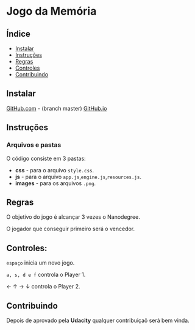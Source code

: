 # Jogo da Memória

## Índice
* [Instalar](#instalar)
* [Instruções](#instruções)
* [Regras](#regras)
* [Controles](#controles)
* [Contribuindo](#contribuindo)

## Instalar

[GitHub.com](https://github.com/eneasmarques/udacity-arcade-game) - (branch master)
[GitHub.io](https://eneasmarques.github.io/udacity-arcade-game)

## Instruções

### Arquivos e pastas

O código consiste em 3 pastas:
* **css** - para o arquivo `style.css`.
* **js** - para o arquivo `app.js`,`engine.js`,`resources.js`.
* **images** - para os arquivos `.png`.

## Regras

  O objetivo do jogo é alcançar 3 vezes o Nanodegree.

  O jogador que conseguir primeiro será o vencedor.
 
## Controles:

  `espaço` inicia um novo jogo.

  `a, s, d e f` controla o Player 1.

   &larr; &uarr; &rarr; &darr; controla o Player 2.
  
	
## Contribuindo

Depois de aprovado pela **Udacity** qualquer contribuiçaõ será bem vinda.
